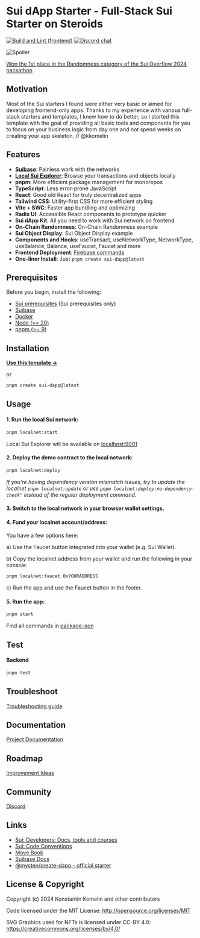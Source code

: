 # Sui dApp Starter - Full-Stack Sui Starter on Steroids
[![Build and Lint (frontend)](https://github.com/kkomelin/sui-dapp-starter/actions/workflows/build_and_lint.yaml/badge.svg)](https://github.com/kkomelin/sui-dapp-starter/actions/workflows/build_and_lint.yaml)
[![Discord chat](https://img.shields.io/discord/1237259509366521866.svg?logo=discord&style=flat-square)](https://discord.com/invite/HuDPpXz4Hx)

![Spoiler](https://repository-images.githubusercontent.com/794883099/f0937c6b-c021-41db-b44a-a287b29111c3)

[Won the 1st place in the Randomness category of the Sui Overflow 2024 hackathon](https://blog.sui.io/2024-sui-overflow-hackathon-winners/)

## Motivation

Most of the Sui starters I found were either very basic or aimed for developing frontend-only apps. Thanks to my experience with various full-stack starters and templates, I knew how to do better, so I started this template with the goal of providing all basic tools and components for you to focus on your business logic from day one and not spend weeks on creating your app skeleton. // @kkomelin

## Features

- **[Suibase](https://suibase.io/)**: Painless work with the networks
- **[Local Sui Explorer](https://github.com/kkomelin/sui-explorer-local)**: Browse your transactions and objects locally
- **pnpm**: More efficient package management for monorepos
- **TypeScript**: Less error-prone JavaScript
- **React**: Good old React for truly decentralized apps
- **Tailwind CSS**: Utility-first CSS for more efficient styling
- **Vite + SWC**: Faster app bundling and optimizing
- **Radix UI**: Accessible React components to prototype quicker 
- **Sui dApp Kit**: All you need to work with Sui network on frontend
- **On-Chain Randomness**: On-Chain Randomness example
- **Sui Object Display**: Sui Object Display example
- **Components and Hooks**: useTransact, useNetworkType, NetworkType, useBalance, Balance, useFaucet, Faucet and more
- **Frontend Deployment**: [Firebase commands](https://sui-dapp-starter.dev/docs/frontend/deployment/firebase)
- **One-liner Install**: Just `pnpm create sui-dapp@latest`

## Prerequisites

Before you begin, install the following:

- [Sui prerequisites](https://docs.sui.io/build/install#prerequisites) (Sui prerequisites only)
- [Suibase](https://suibase.io/how-to/install.html)
- [Docker](https://docs.docker.com/engine/install/)
- [Node (>= 20)](https://nodejs.org/en/download/)
- [pnpm (>= 9)](https://pnpm.io/installation)

## Installation

**[Use this template ->](https://github.com/new?template_name=sui-dapp-starter&template_owner=kkomelin&name=my-first-sui-dapp)**

or

```bash
pnpm create sui-dapp@latest
```

## Usage

#### 1. Run the local Sui network:

```bash
pnpm localnet:start
```

Local Sui Explorer will be available on [localhost:9001](http://localhost:9001/)

#### 2. Deploy the demo contract to the local network:

```bash
pnpm localnet:deploy
```

_If you're having dependency version mismatch issues, try to update the localnet `pnpm localnet:update` or use `pnpm localnet:deploy:no-dependency-check"` instead of the regular deployment command._

#### 3. Switch to the local network in your browser wallet settings.

#### 4. Fund your localnet account/address:

You have a few options here:

a) Use the Faucet button integrated into your wallet (e.g. Sui Wallet).

b) Copy the localnet address from your wallet and run the following in your console:

```bash
pnpm localnet:faucet 0xYOURADDRESS
```

c) Run the app and use the Faucet button in the footer.

#### 5. Run the app:

```bash
pnpm start
```
Find all commands in [package.json](https://github.com/kkomelin/sui-dapp-starter/blob/main/package.json)

## Test

#### Backend

```bash
pnpm test
```

## Troubleshoot

[Troubleshooting guide](https://sui-dapp-starter.dev/docs/misc/troubleshooting)

## Documentation

[Project Documentation](https://sui-dapp-starter.dev/docs)

## Roadmap

[Improvement Ideas](https://sui-dapp-starter.dev/docs/misc/ideas)

## Community

[Discord](https://discord.com/invite/HuDPpXz4Hx)  

## Links

- [Sui: Developers: Docs, tools and courses](https://sui.io/developers)
- [Sui: Code Conventions](https://docs.sui.io/concepts/sui-move-concepts/conventions)
- [Move Book](https://move-book.com/)
- [Suibase Docs](https://suibase.io/intro.html)
- [@mysten/create-dapp - official starter](https://www.npmjs.com/package/@mysten/create-dapp)

## License & Copyright

Copyright (c) 2024 Konstantin Komelin and other contributors

Code licensed under the MIT License: http://opensource.org/licenses/MIT

SVG Graphics used for NFTs is licensed under CC-BY 4.0: https://creativecommons.org/licenses/by/4.0/
